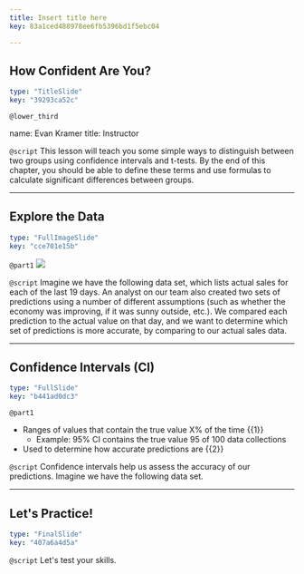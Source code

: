 ```yaml
---
title: Insert title here
key: 83a1ced488978ee6fb5396bd1f5ebc04

---
```

## How Confident Are You?

```yaml
type: "TitleSlide"
key: "39293ca52c"
```

`@lower_third`

name: Evan Kramer
title: Instructor


`@script`
This lesson will teach you some simple ways to distinguish between two groups using confidence intervals and t-tests. By the end of this chapter, you should be able to define these terms and use formulas to calculate significant differences between groups.


---
## Explore the Data

```yaml
type: "FullImageSlide"
key: "cce701e15b"
```

`@part1`
![](https://assets.datacamp.com/production/repositories/4139/datasets/76e17596177fa4336c66312f6c9f672a5248a5c8/dc2.PNG)


`@script`
Imagine we have the following data set, which lists actual sales for each of the last 19 days. An analyst on our team also created two sets of predictions using a number of different assumptions (such as whether the economy was improving, if it was sunny outside, etc.). We compared each prediction to the actual value on that day, and we want to determine which set of predictions is more accurate, by comparing to our actual sales data.


---
## Confidence Intervals (CI)

```yaml
type: "FullSlide"
key: "b441ad0dc3"
```

`@part1`
- Ranges of values that contain the true value X% of the time {{1}}
    - Example: 95% CI contains the true value 95 of 100 data collections
- Used to determine how accurate predictions are {{2}}


`@script`
Confidence intervals help us assess the accuracy of our predictions. Imagine we have the following data set.


---
## Let's Practice!

```yaml
type: "FinalSlide"
key: "407a6a4d5a"
```

`@script`
Let's test your skills.

